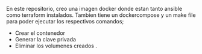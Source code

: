 En este repositorio, creo una imagen docker donde estan tanto ansible como terraform instalados. Tambien tiene un dockercompose y un make file para poder ejecutar los respectivos comandos;
- Crear el contenedor
- Generar la clave privada
- Eliminar los volumenes creados
.
